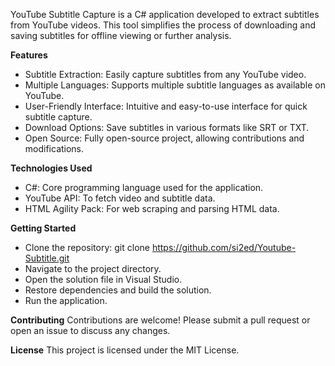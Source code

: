 YouTube Subtitle Capture is a C# application developed to extract subtitles from YouTube videos. This tool simplifies the process of downloading and saving subtitles for offline viewing or further analysis.

**Features**
 - Subtitle Extraction: Easily capture subtitles from any YouTube video.
 - Multiple Languages: Supports multiple subtitle languages as available on YouTube.
 - User-Friendly Interface: Intuitive and easy-to-use interface for quick subtitle capture.
 - Download Options: Save subtitles in various formats like SRT or TXT.
 - Open Source: Fully open-source project, allowing contributions and modifications.
   
**Technologies Used**
 - C#: Core programming language used for the application.
 - YouTube API: To fetch video and subtitle data.
 - HTML Agility Pack: For web scraping and parsing HTML data.

**Getting Started**
 - Clone the repository:
    git clone https://github.com/si2ed/Youtube-Subtitle.git
 - Navigate to the project directory.
 - Open the solution file in Visual Studio.
 - Restore dependencies and build the solution.
 - Run the application.
   
**Contributing**
  Contributions are welcome! Please submit a pull request or open an issue to discuss any changes.

**License**
  This project is licensed under the MIT License.

